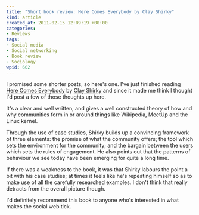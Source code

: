```yaml
--- 
title: "Short book review: Here Comes Everybody by Clay Shirky"
kind: article
created_at: 2011-02-15 12:09:19 +00:00
categories: 
- Reviews
tags: 
- Social media
- Social networking
- Book review
- Sociology
wpid: 602
---
```

I promised some shorter posts, so here's one. I've just finished reading [Here Comes Everybody][] by [Clay Shirky][] and since it made me think I thought I'd post a few of those thoughts up here.

[Here Comes Everybody]: http://www.amazon.co.uk/Here-Comes-Everybody-Happens-Together/dp/0141030623/
[Clay Shirky]: http://en.wikipedia.org/wiki/Clay_Shirky

It's a clear and well written, and gives a well constructed theory of how and why communities form in or around things like Wikipedia, MeetUp and the Linux kernel.

Through the use of case studies, Shirky builds up a convincing framework of three elements: the promise of what the community offers; the tool which sets the environment for the community; and the bargain between the users which sets the rules of engagement. He also points out that the patterns of behaviour we see today have been emerging for quite a long time.

If there was a weakness to the book, it was that Shirky labours the point a bit with his case studies; at times it feels like he's repeating himself so as to make use of all the carefully researched examples. I don't think that really detracts from the overall picture though.

I'd definitely recommend this book to anyone who's interested in what makes the social web tick.
